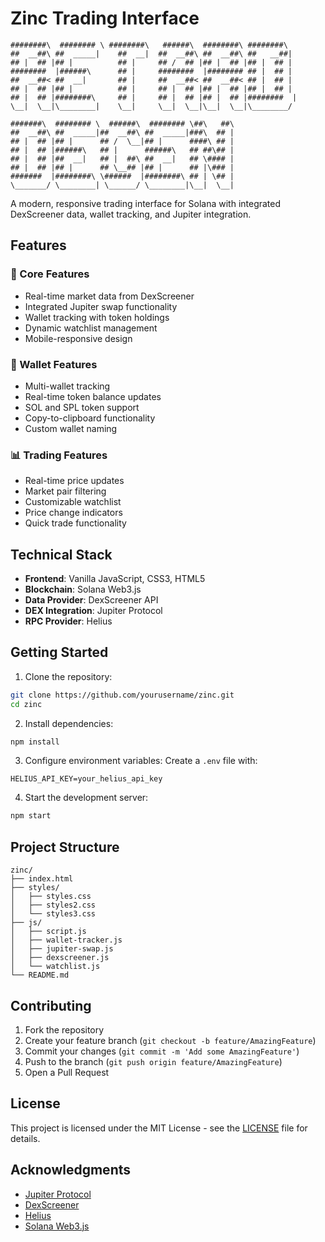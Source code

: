 # Zinc Trading Interface

```
########\  ######## \ ########\   ######\  ########\ ########\
##  __##\ ##  _____|    ##  __|  ##  __##\ ##  __##\ ##   __##|
## |  ## |## |          ## |     ## /  ## |## |  ## |## |  ## |
########  |######\      ## |     ########  |######## ## |  ## |
##  __##< ##  __|       ## |     ##  __##< ##  __##< ## |  ## |
## |  ## |## |          ## |     ## |  ## |## |  ## |## |  ## |
## |  ## |########\     ## |     ## |  ## |## |  ## |########  |
\__|  \__|\________|    \__|     \__|  \__|\__|  \__|\________/

#######\  ######## \  ######\  ######## \##\   ##\ 
##  __##\ ##  _____|##  __##\ ##  _____|###\  ## |
## |  ## |## |      ## /  \__|## |      ####\ ## |
## |  ## |######\   ## |      ######\   ## ##\## |
## |  ## |##  __|   ## |  ##\ ##  __|   ## \#### |
## |  ## |## |      ## \__## |## |      ## |\### |
#######  |########\ \######  |########\ ## | \## |
\_______/ \________| \______/ \________|\__|  \__|
```

A modern, responsive trading interface for Solana with integrated DexScreener data, wallet tracking, and Jupiter integration.

## Features

### 🎯 Core Features
- Real-time market data from DexScreener
- Integrated Jupiter swap functionality
- Wallet tracking with token holdings
- Dynamic watchlist management
- Mobile-responsive design

### 💼 Wallet Features
- Multi-wallet tracking
- Real-time token balance updates
- SOL and SPL token support
- Copy-to-clipboard functionality
- Custom wallet naming

### 📊 Trading Features
- Real-time price updates
- Market pair filtering
- Customizable watchlist
- Price change indicators
- Quick trade functionality

## Technical Stack

- **Frontend**: Vanilla JavaScript, CSS3, HTML5
- **Blockchain**: Solana Web3.js
- **Data Provider**: DexScreener API
- **DEX Integration**: Jupiter Protocol
- **RPC Provider**: Helius

## Getting Started

1. Clone the repository:
```bash
git clone https://github.com/yourusername/zinc.git
cd zinc
```

2. Install dependencies:
```bash
npm install
```

3. Configure environment variables:
Create a `.env` file with:
```env
HELIUS_API_KEY=your_helius_api_key
```

4. Start the development server:
```bash
npm start
```

## Project Structure

```
zinc/
├── index.html
├── styles/
│   ├── styles.css
│   ├── styles2.css
│   └── styles3.css
├── js/
│   ├── script.js
│   ├── wallet-tracker.js
│   ├── jupiter-swap.js
│   ├── dexscreener.js
│   └── watchlist.js
└── README.md
```

## Contributing

1. Fork the repository
2. Create your feature branch (`git checkout -b feature/AmazingFeature`)
3. Commit your changes (`git commit -m 'Add some AmazingFeature'`)
4. Push to the branch (`git push origin feature/AmazingFeature`)
5. Open a Pull Request

## License

This project is licensed under the MIT License - see the [LICENSE](LICENSE) file for details.

## Acknowledgments

- [Jupiter Protocol](https://jup.ag)
- [DexScreener](https://dexscreener.com)
- [Helius](https://helius.xyz)
- [Solana Web3.js](https://github.com/solana-labs/solana-web3.js)
